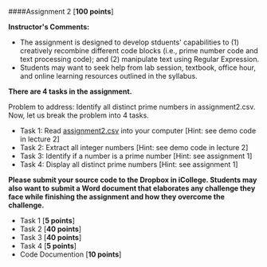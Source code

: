 ####Assignment 2 [**100 points**]

**Instructor's Comments:** 

+ The assignment is designed to develop stduents' capabilities to (1) creatively recombine different code blocks (i.e., prime number code and text processing code); and (2) manipulate text using Regular Expression.
+ Students may want to seek help from lab session, textbook, office hour, and online learning resources outlined in the syllabus.

**There are 4 tasks in the assignment.**

Problem to address: Identify all distinct prime numbers in assignment2.csv. 
Now, let us break the problem into 4 tasks.
+ Task 1: Read [assignment2.csv]() into your computer  [Hint: see demo code in lecture 2]
+ Task 2: Extract all integer numbers [Hint: see demo code in lecture 2]
+ Task 3: Identify if a number is a prime number [Hint: see assignment 1]
+ Task 4: Display all distinct prime numbers [Hint: see assignment 1]

**Please submit your source code to the Dropbox in iCollege. Students may also want to submit a Word document that elaborates any challenge they face while finishing the assignment and how they overcome the challenge.**

+ Task 1 [**5 points**]
+ Task 2 [**40 points**]
+ Task 3 [**40 points**]
+ Task 4 [**5 points**]
+ Code Documention [**10 points**]

